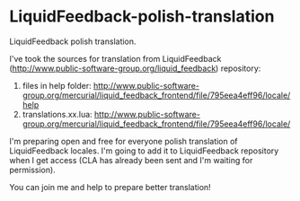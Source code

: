 LiquidFeedback-polish-translation
=================================

LiquidFeedback polish translation.

I've took the sources for translation from LiquidFeedback (http://www.public-software-group.org/liquid_feedback) repository: 
1. files in help folder: http://www.public-software-group.org/mercurial/liquid_feedback_frontend/file/795eea4eff96/locale/help
2. translations.xx.lua: http://www.public-software-group.org/mercurial/liquid_feedback_frontend/file/795eea4eff96/locale/

I'm preparing open and free for everyone polish translation of LiquidFeedback locales. 
I'm going to add it to LiquidFeedback repository when I get access (CLA has already been sent and I'm waiting for permission).

You can join me and help to prepare better translation!


